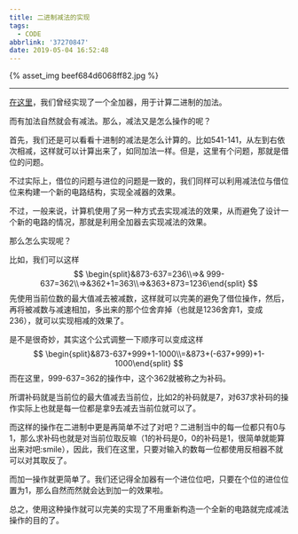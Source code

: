 ```yaml
---
title: 二进制减法的实现
tags:
  - CODE
abbrlink: '37270847'
date: 2019-05-04 16:52:48
---
```


{% asset_img beef684d6068ff82.jpg %}

<!-- more -->

------

[在这里](https://dearsummer.github.io/posts/8075ab0a/)，我们曾经实现了一个全加器，用于计算二进制的加法。

而有加法自然就会有减法。那么，减法又是怎么操作的呢？

首先，我们还是可以看看十进制的减法是怎么计算的。比如541-141，从左到右依次相减，这样就可以计算出来了，如同加法一样。但是，这里有个问题，那就是借位的问题。

不过实际上，借位的问题与进位的问题是一致的，我们同样可以利用减法位与借位位来构建一个新的电路结构，实现全减器的效果。

不过，一般来说，计算机使用了另一种方式去实现减法的效果，从而避免了设计一个新的电路的情况，那就是利用全加器去实现减法的效果。

那么怎么实现呢？

比如，我们可以这样
$$
\begin{split}&873-637=236\\=>& 999-637=362\\=>&362+1=363\\=>&363+873=1236\end{split}
$$
先使用当前位数的最大值减去被减数，这样就可以完美的避免了借位操作，然后，再将被减数与减速相加，多出来的那个位舍弃掉（也就是1236舍弃1，变成236），就可以实现相减的效果了。

是不是很奇妙，其实这个公式调整一下顺序可以变成这样
$$
\begin{split}&873-637+999+1-1000\\=&873+(-637+999)+1-1000\end{split}
$$
而在这里，999-637=362的操作中，这个362就被称之为补码。

所谓补码就是当前位的最大值减去当前位，比如2的补码就是7，对637求补码的操作实际上也就是每一位都是拿9去减去当前位就可以了。

而这样的操作在二进制中更是再简单不过了对吧？二进制当中的每一位都只有0与1，那么求补码也就是对当前位取反嘛（1的补码是0，0的补码是1，很简单就能算出来对吧:smile），因此，我们在这里，只要对输入的数每一位都使用反相器不就可以对其取反了。

而加一操作就更简单了。我们还记得全加器有一个进位位吧，只要在个位的进位位置为1，那么自然而然就会达到加一的效果啦。

总之，使用这种操作就可以完美的实现了不用重新构造一个全新的电路就完成减法操作的目的了。